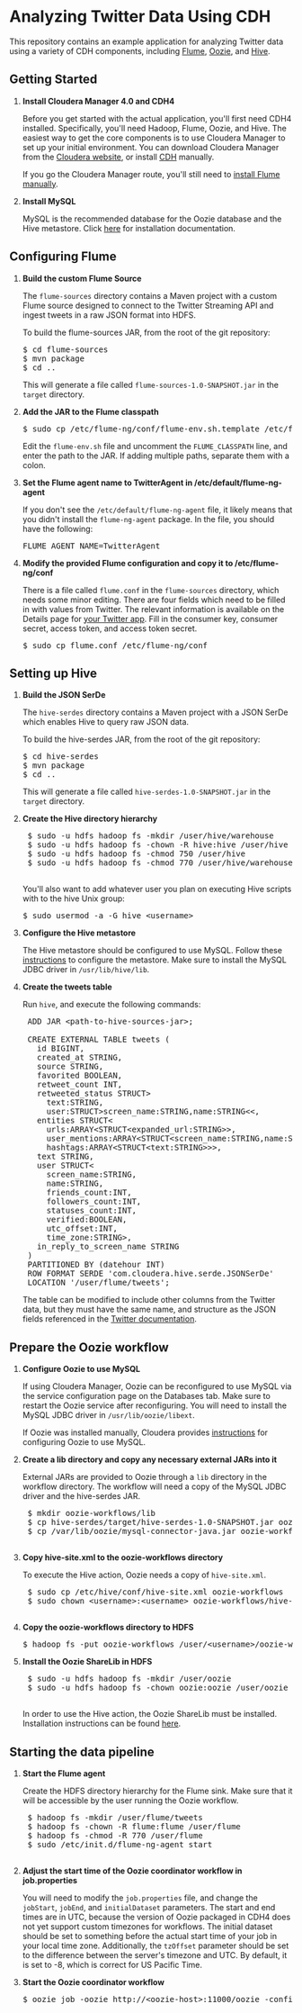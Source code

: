 Analyzing Twitter Data Using CDH
===================

This repository contains an example application for analyzing Twitter data using a variety of CDH components, including [Flume](http://flume.apache.org), [Oozie](http://incubator.apache.org/oozie), and [Hive](http://hive.apache.org).

Getting Started
---------------

1. **Install Cloudera Manager 4.0 and CDH4**

   Before you get started with the actual application, you'll first need CDH4 installed. Specifically, you'll need Hadoop, Flume, Oozie, and Hive. The easiest way to get the core components is to use Cloudera Manager to set up your initial environment. You can download Cloudera Manager from the [Cloudera website](https://ccp.cloudera.com/display/SUPPORT/Cloudera+Manager+Downloads#ClouderaManagerDownloads-ClouderaManager4.0), or install [CDH](https://ccp.cloudera.com/display/SUPPORT/CDH+Downloads#CDHDownloads-CDH4PackagesandDownloads) manually.

   If you go the Cloudera Manager route, you'll still need to [install Flume manually](https://ccp.cloudera.com/display/CDH4DOC/Flume+Installation).

2. **Install MySQL**

    MySQL is the recommended database for the Oozie database and the Hive metastore. Click [here](http://dev.mysql.com/doc/refman/5.1/en/linux-installation-native.html) for installation documentation.

Configuring Flume
------------------

1. **Build the custom Flume Source**

   The `flume-sources` directory contains a Maven project with a custom Flume source designed to connect to the Twitter Streaming API and ingest tweets in a raw JSON format into HDFS.

   To build the flume-sources JAR, from the root of the git repository:

   <pre>
   $ cd flume-sources  
   $ mvn package
   $ cd ..  
   </pre>

   This will generate a file called `flume-sources-1.0-SNAPSHOT.jar` in the `target` directory.

2. **Add the JAR to the Flume classpath**

   <pre>$ sudo cp /etc/flume-ng/conf/flume-env.sh.template /etc/flume-ng/conf/flume-env.sh</pre>
   
    Edit the `flume-env.sh` file and uncomment the `FLUME_CLASSPATH` line, and enter the path to the JAR. If adding multiple paths, separate them with a colon.

3. **Set the Flume agent name to TwitterAgent in /etc/default/flume-ng-agent**

    If you don't see the `/etc/default/flume-ng-agent` file, it likely means that you didn't install the `flume-ng-agent` package. In the file, you should have the following:

    <pre>FLUME_AGENT_NAME=TwitterAgent</pre>

4. **Modify the provided Flume configuration and copy it to /etc/flume-ng/conf**

   There is a file called `flume.conf` in the `flume-sources` directory, which needs some minor editing. There are four fields which need to be filled in with values from Twitter. The relevant information is available on the Details page for [your Twitter app](https://dev.twitter.com/apps). Fill in the consumer key, consumer secret, access token, and access token secret.

   <pre>$ sudo cp flume.conf /etc/flume-ng/conf</pre>

Setting up Hive
----------------

1. **Build the JSON SerDe**

   The `hive-serdes` directory contains a Maven project with a JSON SerDe which enables Hive to query raw JSON data.

   To build the hive-serdes JAR, from the root of the git repository:

   <pre>
   $ cd hive-serdes    
   $ mvn package  
   $ cd ..  
   </pre>

   This will generate a file called `hive-serdes-1.0-SNAPSHOT.jar` in the `target` directory.

2. **Create the Hive directory hierarchy**

    <pre>
    $ sudo -u hdfs hadoop fs -mkdir /user/hive/warehouse   
    $ sudo -u hdfs hadoop fs -chown -R hive:hive /user/hive  
    $ sudo -u hdfs hadoop fs -chmod 750 /user/hive  
    $ sudo -u hdfs hadoop fs -chmod 770 /user/hive/warehouse  
    </pre>

    You'll also want to add whatever user you plan on executing Hive scripts with to the hive Unix group:

    <pre>$ sudo usermod -a -G hive &lt;username&gt;</pre>

3. **Configure the Hive metastore**

    The Hive metastore should be configured to use MySQL. Follow these [instructions](https://ccp.cloudera.com/display/CDH4DOC/Hive+Installation#HiveInstallation-ConfiguringtheHiveMetastore) to configure the metastore. Make sure to install the MySQL JDBC driver in `/usr/lib/hive/lib`.

4. **Create the tweets table**

    Run `hive`, and execute the following commands:

    <pre>
    ADD JAR &lt;path-to-hive-sources-jar&gt;;
    
    CREATE EXTERNAL TABLE tweets (
      id BIGINT,
      created_at STRING,
      source STRING,
      favorited BOOLEAN,
      retweet_count INT,
      retweeted_status STRUCT&gt;
        text:STRING,
        user:STRUCT&gt;screen_name:STRING,name:STRING&lt;&lt;,
      entities STRUCT&lt;
        urls:ARRAY&lt;STRUCT&lt;expanded_url:STRING&gt;&gt;,
        user_mentions:ARRAY&lt;STRUCT&lt;screen_name:STRING,name:STRING&gt;&gt;,
        hashtags:ARRAY&lt;STRUCT&lt;text:STRING&gt;&gt;&gt;,
      text STRING,
      user STRUCT&lt;
        screen_name:STRING,
        name:STRING,
        friends_count:INT,
        followers_count:INT,
        statuses_count:INT,
        verified:BOOLEAN,
        utc_offset:INT,
        time_zone:STRING&gt;,
      in_reply_to_screen_name STRING
    ) 
    PARTITIONED BY (datehour INT)
    ROW FORMAT SERDE 'com.cloudera.hive.serde.JSONSerDe'
    LOCATION '/user/flume/tweets';</pre>

    The table can be modified to include other columns from the Twitter data, but they must have the same name, and structure as the JSON fields referenced in the [Twitter documentation](https://dev.twitter.com/docs/tweet-entities).

Prepare the Oozie workflow
--------------------------

1. **Configure Oozie to use MySQL**

    If using Cloudera Manager, Oozie can be reconfigured to use MySQL via the service configuration page on the Databases tab. Make sure to restart the Oozie service after reconfiguring. You will need to install the MySQL JDBC driver in `/usr/lib/oozie/libext`.

    If Oozie was installed manually, Cloudera provides [instructions](https://ccp.cloudera.com/display/CDH4DOC/Oozie+Installation#OozieInstallation-ConfiguringOozietoUseMySQL) for configuring Oozie to use MySQL.

2. **Create a lib directory and copy any necessary external JARs into it**

    External JARs are provided to Oozie through a `lib` directory in the workflow directory. The workflow will need a copy of the MySQL JDBC driver and the hive-serdes JAR.

    <pre>
    $ mkdir oozie-workflows/lib
    $ cp hive-serdes/target/hive-serdes-1.0-SNAPSHOT.jar oozie-workflows/lib
    $ cp /var/lib/oozie/mysql-connector-java.jar oozie-workflows/lib
    </pre>

3. **Copy hive-site.xml to the oozie-workflows directory**

    To execute the Hive action, Oozie needs a copy of `hive-site.xml`.

    <pre>
    $ sudo cp /etc/hive/conf/hive-site.xml oozie-workflows
    $ sudo chown &lt;username&gt;:&lt;username&gt; oozie-workflows/hive-site.xml
    </pre>

4. **Copy the oozie-workflows directory to HDFS**

    <pre>$ hadoop fs -put oozie-workflows /user/&lt;username&gt;/oozie-workflows</pre>

5. **Install the Oozie ShareLib in HDFS**

    <pre>
    $ sudo -u hdfs hadoop fs -mkdir /user/oozie
    $ sudo -u hdfs hadoop fs -chown oozie:oozie /user/oozie
    </pre>

    In order to use the Hive action, the Oozie ShareLib must be installed. Installation instructions can be found [here](https://ccp.cloudera.com/display/CDH4DOC/Oozie+Installation#OozieInstallation-InstallingtheOozieShareLibinHadoopHDFS).

Starting the data pipeline
------------------------

1. **Start the Flume agent**

    Create the HDFS directory hierarchy for the Flume sink. Make sure that it will be accessible by the user running the Oozie workflow.  
    
    <pre>
    $ hadoop fs -mkdir /user/flume/tweets
    $ hadoop fs -chown -R flume:flume /user/flume
    $ hadoop fs -chmod -R 770 /user/flume
    $ sudo /etc/init.d/flume-ng-agent start
    </pre>

2. **Adjust the start time of the Oozie coordinator workflow in job.properties**

    You will need to modify the `job.properties` file, and change the `jobStart`, `jobEnd`, and `initialDataset` parameters. The start and end times are in UTC, because the version of Oozie packaged in CDH4 does not yet support custom timezones for workflows. The initial dataset should be set to something before the actual start time of your job in your local time zone. Additionally, the `tzOffset` parameter should be set to the difference between the server's timezone and UTC. By default, it is set to -8, which is correct for US Pacific Time.

3. **Start the Oozie coordinator workflow**
    
    <pre>$ oozie job -oozie http://&lt;oozie-host&gt;:11000/oozie -config oozie-workflows/job.properties -run</pre>

